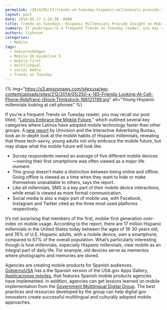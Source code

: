 ```yaml
---
permalink: /2014/05/27/trends-on-tuesday-hispanic-millennials-provide-insight-on-mobile-future/
layout: post
date: 2014-05-27 1:24:38 -0400
title: Trends on Tuesday\: Hispanic Millennials Provide Insight on Mobile Future
summary: If you&rsquo;re a frequent Trends on Tuesday reader, you may recall our post titled, &ldquo;Latinos Embrace the Mobile Future,&rdquo; which outlined several key categories where Latinos have adopted mobile technology faster than other groups. A new report by Univision and the Interactive Advertising Bureau, took an in-depth look at the mobile habits of Hispanic millennials,
authors: tjohnson
categories:
  - Mobile
tags:
  - GobiernoUSAgov
  - Mobile UX Guideline 5
  - mobile-first
  - multilingual
  - social media
  - Trends on Tuesday
---
```


{% img="https://s3.amazonaws.com/sitesusa/wp-content/uploads/sites/212/2014/05/250-x-165-Friends-Looking-At-Cell-Phone-Ridofranz-iStock-Thinkstock-166121799.jpg" alt="Young Hispanic millennials looking at cell phones" %} 

If you’re a frequent Trends on Tuesday reader, you may recall our post titled, “<a title="Latinos Embrace the Mobile Future" href="https://www.WHATEVER/2013/08/20/trends-on-tuesday-latinos-embrace-the-mobile-future/" target="_blank">Latinos Embrace the Mobile Future</a>,” which outlined several key categories where Latinos have adopted mobile technology faster than other groups. A <a title="new report" href="http://www.mobilemarketer.com/cms/news/research/17535.html" target="_blank">new report</a> by Univision and the Interactive Advertising Bureau, took an in-depth look at the mobile habits of Hispanic millennials, revealing that these tech-savvy, young adults not only embrace the mobile future, but may shape what the mobile future will look like.

  * Survey respondents owned an average of five different mobile devices—owning their first smartphone was often viewed as a major life moment.
  * This group doesn’t make a distinction between being online and offline. Going offline is viewed as a time when they want to hide or make themselves unavailable to others, says the report.
  * Like all millennials, SMS is a key part of their mobile device interactions, while email is viewed as more formal communication.
  * Social media is also a major part of mobile use, with Facebook, Instagram and Twitter cited as the three most used platforms respectively.

It’s not surprising that members of the first, mobile-first generation over-index on mobile usage. According to the report, there are 17 million Hispanic millennials in the United States today between the ages of 18-30 years old, and 76% of U.S. Hispanic adults, with a mobile device, own a smartphone, compared to 67% of the overall population. What’s particularly interesting though is how millennials, especially Hispanic millennials, view mobile as an integral part of daily life. For example, old devices serve as mementos where photographs and memories are stored.

Agencies are creating mobile products for Spanish audiences. <a title="GobiernoUSA" href="http://www.usa.gov/gobiernousa/" target="_blank">GobiernoUSA</a> has a the Spanish version of the USA.gov Apps Gallery, <a href="http://apps.gobiernousa.gov/" target="_blank">Applicaciones móviles</a>, that features Spanish mobile products agencies have implemented. In addition, agencies can get lessons learned on mobile implementation from the <a title="Government Multilingual Digital Group" href="https://www.WHATEVER/communities/government-multilingual-websites-community/" target="_blank">Government Multilingual Digital Group</a>. The best practices and resources developed by the group can help digital gov innovators create successful multilingual and culturally adopted mobile approaches.